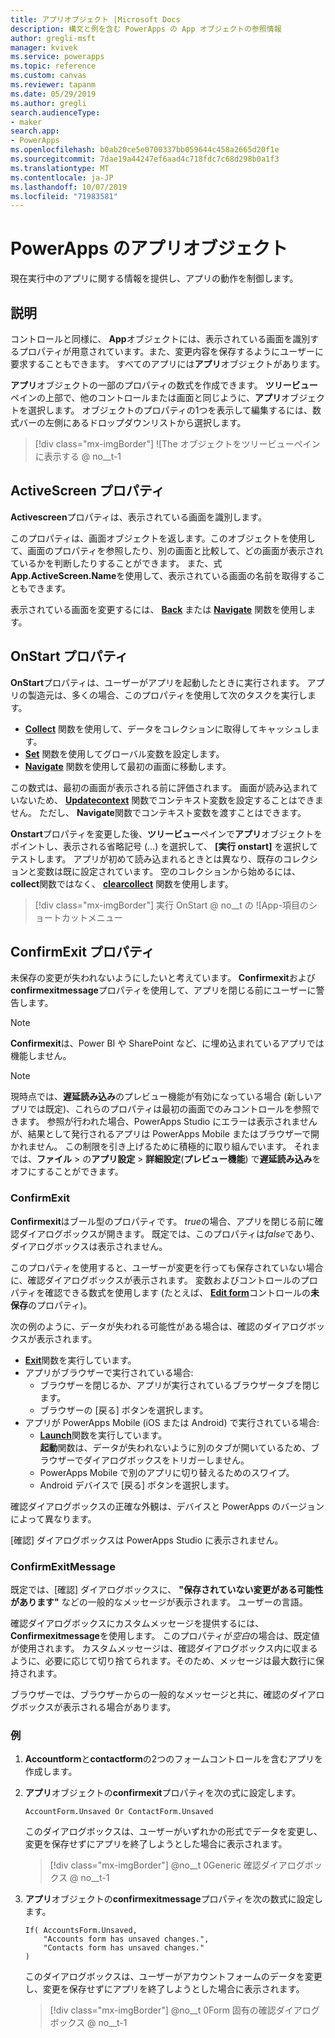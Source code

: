 ```yaml
---
title: アプリオブジェクト |Microsoft Docs
description: 構文と例を含む PowerApps の App オブジェクトの参照情報
author: gregli-msft
manager: kvivek
ms.service: powerapps
ms.topic: reference
ms.custom: canvas
ms.reviewer: tapanm
ms.date: 05/29/2019
ms.author: gregli
search.audienceType:
- maker
search.app:
- PowerApps
ms.openlocfilehash: b0ab20ce5e0700337bb059644c458a2665d20f1e
ms.sourcegitcommit: 7dae19a44247ef6aad4c718fdc7c68d298b0a1f3
ms.translationtype: MT
ms.contentlocale: ja-JP
ms.lasthandoff: 10/07/2019
ms.locfileid: "71983581"
---
```

# <a name="app-object-in-powerapps"></a>PowerApps のアプリオブジェクト

現在実行中のアプリに関する情報を提供し、アプリの動作を制御します。

## <a name="description"></a>説明

コントロールと同様に、 **App**オブジェクトには、表示されている画面を識別するプロパティが用意されています。また、変更内容を保存するようにユーザーに要求することもできます。 すべてのアプリには**アプリ**オブジェクトがあります。

**アプリ**オブジェクトの一部のプロパティの数式を作成できます。 **ツリービュー**ペインの上部で、他のコントロールまたは画面と同じように、**アプリ**オブジェクトを選択します。 オブジェクトのプロパティの1つを表示して編集するには、数式バーの左側にあるドロップダウンリストから選択します。

> [!div class="mx-imgBorder"]
> ![The オブジェクトをツリービューペインに表示する @ no__t-1

## <a name="activescreen-property"></a>ActiveScreen プロパティ

**Activescreen**プロパティは、表示されている画面を識別します。

このプロパティは、画面オブジェクトを返します。このオブジェクトを使用して、画面のプロパティを参照したり、別の画面と比較して、どの画面が表示されているかを判断したりすることができます。 また、式**App.ActiveScreen.Name**を使用して、表示されている画面の名前を取得することもできます。

表示されている画面を変更するには、 **[Back](function-navigate.md)** または **[Navigate](function-navigate.md)** 関数を使用します。

## <a name="onstart-property"></a>OnStart プロパティ

**OnStart**プロパティは、ユーザーがアプリを起動したときに実行されます。 アプリの製造元は、多くの場合、このプロパティを使用して次のタスクを実行します。

- **[Collect](function-clear-collect-clearcollect.md)** 関数を使用して、データをコレクションに取得してキャッシュします。
- **[Set](function-set.md)** 関数を使用してグローバル変数を設定します。
- **[Navigate](function-navigate.md)** 関数を使用して最初の画面に移動します。

この数式は、最初の画面が表示される前に評価されます。 画面が読み込まれていないため、 **[Updatecontext](function-updatecontext.md)** 関数でコンテキスト変数を設定することはできません。 ただし、 **Navigate**関数でコンテキスト変数を渡すことはできます。

**Onstart**プロパティを変更した後、**ツリービュー**ペインで**アプリ**オブジェクトをポイントし、表示される省略記号 (...) を選択して、 **[実行 onstart]** を選択してテストします。 アプリが初めて読み込まれるときとは異なり、既存のコレクションと変数は既に設定されています。 空のコレクションから始めるには、 **collect**関数ではなく、 **[clearcollect](function-clear-collect-clearcollect.md)** 関数を使用します。

> [!div class="mx-imgBorder"]
> 実行 OnStart @ no__t の ![App-項目のショートカットメニュー

## <a name="confirmexit-properties"></a>ConfirmExit プロパティ

未保存の変更が失われないようにしたいと考えています。 **Confirmexit**および**confirmexitmessage**プロパティを使用して、アプリを閉じる前にユーザーに警告します。

> [!NOTE]
> **Confirmexit**は、Power BI や SharePoint など、に埋め込まれているアプリでは機能しません。

> [!NOTE]
> 現時点では、**遅延読み込み**のプレビュー機能が有効になっている場合 (新しいアプリでは既定)、これらのプロパティは最初の画面でのみコントロールを参照できます。 参照が行われた場合、PowerApps Studio にエラーは表示されませんが、結果として発行されるアプリは PowerApps Mobile またはブラウザーで開かれません。 この制限を引き上げるために積極的に取り組んでいます。 それまでは、**ファイル** >  の**アプリ設定** > **詳細設定**(**プレビュー機能**) で**遅延読み込み**をオフにすることができます。

### <a name="confirmexit"></a>ConfirmExit

**Confirmexit**はブール型のプロパティです。 *true*の場合、アプリを閉じる前に確認ダイアログボックスが開きます。 既定では、このプロパティは*false*であり、ダイアログボックスは表示されません。

このプロパティを使用すると、ユーザーが変更を行っても保存されていない場合に、確認ダイアログボックスが表示されます。 変数およびコントロールのプロパティを確認できる数式を使用します (たとえば、 [**Edit form**](../controls/control-form-detail.md)コントロールの**未保存**のプロパティ)。

次の例のように、データが失われる可能性がある場合は、確認のダイアログボックスが表示されます。

- [**Exit**](function-exit.md)関数を実行しています。
- アプリがブラウザーで実行されている場合:
  - ブラウザーを閉じるか、アプリが実行されているブラウザータブを閉じます。
  - ブラウザーの [戻る] ボタンを選択します。
- アプリが PowerApps Mobile (iOS または Android) で実行されている場合:
  - [**Launch**](function-param.md)関数を実行しています。<br>**起動**関数は、データが失われないように別のタブが開いているため、ブラウザーでダイアログボックスをトリガーしません。
  - PowerApps Mobile で別のアプリに切り替えるためのスワイプ。
  - Android デバイスで [戻る] ボタンを選択します。

確認ダイアログボックスの正確な外観は、デバイスと PowerApps のバージョンによって異なります。

[確認] ダイアログボックスは PowerApps Studio に表示されません。

### <a name="confirmexitmessage"></a>ConfirmExitMessage

既定では、[確認] ダイアログボックスに、 **"保存されていない変更がある可能性があります"** などの一般的なメッセージが表示されます。 ユーザーの言語。

確認ダイアログボックスにカスタムメッセージを提供するには、 **Confirmexitmessage**を使用します。 このプロパティが*空白*の場合は、既定値が使用されます。 カスタムメッセージは、確認ダイアログボックス内に収まるように、必要に応じて切り捨てられます。そのため、メッセージは最大数行に保持されます。

ブラウザーでは、ブラウザーからの一般的なメッセージと共に、確認のダイアログボックスが表示される場合があります。

### <a name="example"></a>例

1. **Accountform**と**contactform**の2つのフォームコントロールを含むアプリを作成します。

1. **アプリ**オブジェクトの**confirmexit**プロパティを次の式に設定します。

    ```powerapps-dot
    AccountForm.Unsaved Or ContactForm.Unsaved
    ```

    このダイアログボックスは、ユーザーがいずれかの形式でデータを変更し、変更を保存せずにアプリを終了しようとした場合に表示されます。

    > [!div class="mx-imgBorder"]
    > @no__t 0Generic 確認ダイアログボックス @ no__t-1

1. **アプリ**オブジェクトの**confirmexitmessage**プロパティを次の数式に設定します。

    ```powerapps-dot
    If( AccountsForm.Unsaved,
        "Accounts form has unsaved changes.",
        "Contacts form has unsaved changes."
    )
    ```

    このダイアログボックスは、ユーザーがアカウントフォームのデータを変更し、変更を保存せずにアプリを終了しようとした場合に表示されます。

    > [!div class="mx-imgBorder"]
    > @no__t 0Form 固有の確認ダイアログボックス @ no__t-1
